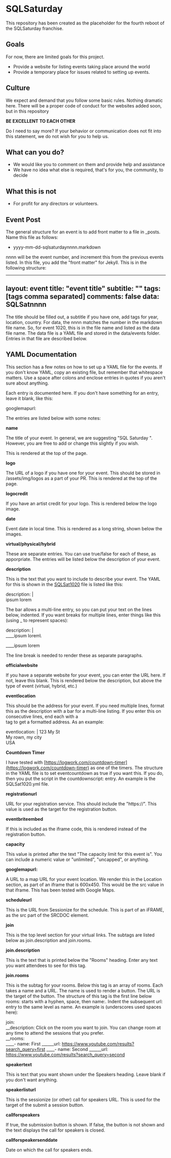 # SQLSaturday

This repository has been created as the placeholder for the fourth reboot of the SQLSaturday franchise.

## Goals

For now, there are limited goals for this project.

* Provide a website for listing events taking place around the world
* Provide a temporary place for issues related to setting up events.
## Culture

We expect and demand that you follow some basic rules. Nothing dramatic here. There will be a proper code of conduct for the websites added soon, but in this repository

**BE EXCELLENT TO EACH OTHER**

Do I need to say more? 
If your behavior or communication does not fit into this statement, we do not wish for you to help us.

## What can you do?

* We would like you to comment on them and provide help and assistance  
* We have no idea what else is required, that's for you, the community, to decide  

## What this is not

* For profit for any directors or volunteers.

## Event Post

The general structure for an event is to add front matter to a file in _posts. Name this file as follows:

- yyyy-mm-dd-sqlsaturdaynnnn.markdown

nnnn will be the event number, and increment this from the previous events listed. In this file, you add the "front matter" for Jekyll. This is in the following structure:

---
layout: event
title: "event title"
subtitle: ""
tags: [tags comma separated]
comments: false
data: SQLSatnnnn
---

The title should be filled out, a subtitle if you have one, add tags for year, location, country. For data, the nnnn matches the number in the markdown file name. So, for event 1020, this is in the file name and listed as the data file name. The data file is a YAML file and stored in the data/events folder. Entries in that file are described below.
## YAML Documentation

This section has a few notes on how to set up a YAML file for the events. If you don't know YAML, copy an existing file, but remember that whitespace matters. Use a space after colons and enclose entries in quotes if you aren't sure about anything.

Each entry is documented here. If you don't have something for an entry, leave it blank, like this:

googlemapurl: 

The entries are listed below with some notes:

**name**

The title of your event. In general, we are suggesting "SQL Saturday <location> <month> <year>". However, you are free to add or change this slightly if you wish. 

This is rendered at the top of the page.

**logo**

The URL of a logo if you have one for your event. This should be stored in /assets/img/logos as a part of your PR. This is rendered at the top of the page.

**logocredit**

If you have an artist credit for your logo. This is rendered below the logo image.

**date**

Event date in local time. This is rendered as a long string, shown below the images.

**virtual/physical/hybrid**

These are separate entries. You can use true/false for each of these, as apporpriate. The entries will be listed below the description of your event.

**description**

This is the text that you want to include to describe your event. The YAML for this is shown in the [SQLSat1020](/data/events/1020.yml) file is listed like this:

description: |<br/>
    ipsum lorem

The bar allows a multi-line entry, so you can put your text on the lines below, indented. If you want breaks for multiple lines, enter things like this (using _ to represent spaces):

description: |\
____ipsum lorem\

____ipsum lorem

The line break is needed to render these as separate paragraphs.

**officialwebsite**

If you have a separate website for your event, you can enter the URL here. If not, leave this blank. This is rendered below the description, but above the type of event (virtual, hybrid, etc.)

**eventlocation**

This should be the address for your event. If you need multiple lines, format this as the description with a bar for a multi-line listing. If you enter this on consecutive lines, end each with a <br> tag to get a formatted address. As an example:

eventlocation: |
   123 My St<br>
   My rown, my city<br>
   USA

**Countdown Timer** 

I have tested with [https://logwork.com/countdown-timer](https://logwork.com/countdown-timer) as one of the timers. The structure in the YAML file is to set eventcountdown as true if you want this. If you do, then you put the script in the countdownscript: entry. An example is the SQLSat1020.yml file.

**registrationurl**

URL for your registration service. This should include the "https://". This value is used as the target for the registration button. 

**eventbriteembed**

If this is included as the iframe code, this is rendered instead of the registration button.

**capacity**

This value is printed after the text "The capacity limit for this event is". You can include a numeric value or "unlimited", "uncapped", or anything.

**googlemapurl:**

A URL to a map URL for your event location. We render this in the Location section, as part of an iframe that is 600x450. This would be the src value in that iframe. This has been tested with Google Maps.

**scheduleurl**

This is the URL from Sessionize for the schedule. This is part of an iFRAME, as the src part of the SRCDOC element.

**join**

This is the top level section for your virtual links. The subtags are listed below as join.description and join.rooms.

**join.description**

This is the text that is printed below the "Rooms" heading. Enter any text you want attendees to see for this tag.

**join.rooms**

This is the subtag for your rooms. Below this tag is an array of rooms. Each takes a name and a URL. The name is used to render a button. The URL is the target of the button. The structure of this tag is the first line below rooms: starts with a hyphen, space, then name:. Indent the subsequent url: entry to the same level as name. An example is (underscores used spaces here):

join:\
__description: Click on the room you want to join. You can change room at any time to attend the sessions that you prefer.\
__rooms:\
____- name: First
______url: https://www.youtube.com/results?search_query=first
____- name: Second
______url: https://www.youtube.com/results?search_query=second

**speakertext**

This is text that you want shown under the Speakers heading. Leave blank if you don't want anything.

**speakerlisturl**

This is the sessionize (or other) call for speakers URL. This is used for the target of the submit a session button.

**callforspeakers**

If true, the submission button is shown. If false, the button is not shown and the text displays the call for speakers is closed.

**callforspeakersenddate**

Date on which the call for speakers ends.